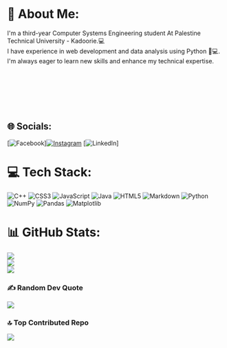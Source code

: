 # 💫 About Me:
I'm a third-year Computer Systems Engineering student At Palestine Technical University - Kadoorie.💻 <br>I have experience in web development and data analysis using Python 💪💻. <br>I'm always eager to learn new skills and enhance my technical expertise.<br><br><br><br><br><br><br>


## 🌐 Socials:
[![Facebook](https://img.shields.io/badge/Facebook-%231877F2.svg?logo=Facebook&logoColor=white)][![Instagram](https://img.shields.io/badge/Instagram-%23E4405F.svg?logo=Instagram&logoColor=white)](https://instagram.com/waadamer19) [![LinkedIn](https://img.shields.io/badge/LinkedIn-%230077B5.svg?logo=linkedin&logoColor=white)]

# 💻 Tech Stack:
![C++](https://img.shields.io/badge/c++-%2300599C.svg?style=for-the-badge&logo=c%2B%2B&logoColor=white) ![CSS3](https://img.shields.io/badge/css3-%231572B6.svg?style=for-the-badge&logo=css3&logoColor=white) ![JavaScript](https://img.shields.io/badge/javascript-%23323330.svg?style=for-the-badge&logo=javascript&logoColor=%23F7DF1E) ![Java](https://img.shields.io/badge/java-%23ED8B00.svg?style=for-the-badge&logo=openjdk&logoColor=white) ![HTML5](https://img.shields.io/badge/html5-%23E34F26.svg?style=for-the-badge&logo=html5&logoColor=white) ![Markdown](https://img.shields.io/badge/markdown-%23000000.svg?style=for-the-badge&logo=markdown&logoColor=white) ![Python](https://img.shields.io/badge/python-3670A0?style=for-the-badge&logo=python&logoColor=ffdd54) ![NumPy](https://img.shields.io/badge/numpy-%23013243.svg?style=for-the-badge&logo=numpy&logoColor=white) ![Pandas](https://img.shields.io/badge/pandas-%23150458.svg?style=for-the-badge&logo=pandas&logoColor=white) ![Matplotlib](https://img.shields.io/badge/Matplotlib-%23ffffff.svg?style=for-the-badge&logo=Matplotlib&logoColor=black)
# 📊 GitHub Stats:
![](https://github-readme-stats.vercel.app/api?username=waadamer&theme=dark&hide_border=true&include_all_commits=true&count_private=true)<br/>
![](https://github-readme-streak-stats.herokuapp.com/?user=waadamer&theme=dark&hide_border=true)<br/>
![](https://github-readme-stats.vercel.app/api/top-langs/?username=waadamer&theme=dark&hide_border=true&include_all_commits=true&count_private=true&layout=compact)

### ✍️ Random Dev Quote
![](https://quotes-github-readme.vercel.app/api?type=horizontal&theme=radical)

### 🔝 Top Contributed Repo
![](https://github-contributor-stats.vercel.app/api?username=waadamer&limit=5&theme=dark&combine_all_yearly_contributions=true)

<!-- Proudly created with GPRM ( https://gprm.itsvg.in ) -->
